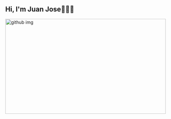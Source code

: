 ## Hi, I'm Juan Jose👋👨‍💻
<img width="100%" height="300px" alt="github img" src="https://github.com/user-attachments/assets/cd9da4dc-ac30-44e9-b31c-0eac300e3fe3" />

<!--
**juanjosevg12/juanjosevg12** is a ✨ _special_ ✨ repository because its `README.md` (this file) appears on your GitHub profile.

Here are some ideas to get you started:

- 🔭 I’m currently working on ...
- 🌱 I’m currently learning ...
- 👯 I’m looking to collaborate on ...
- 🤔 I’m looking for help with ...
- 💬 Ask me about ...
- 📫 How to reach me: ...
- 😄 Pronouns: ...
- ⚡ Fun fact: ...
-->
